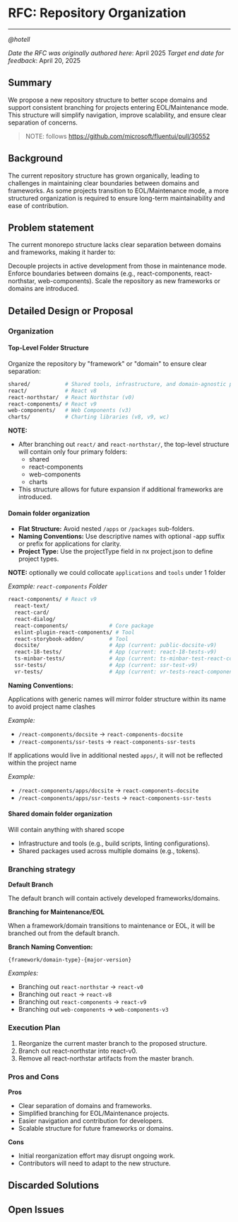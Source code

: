 # RFC: Repository Organization

<!--
An RFC can be anything. A question, a suggestion, a plan. The purpose of this template is to give some structure to help folks write successful RFCs. However, don't feel constrained by this template; use your best judgement.

Tips for writing a successful RFC:

- Favor simple language that make your point, fancy words obfuscate // Speak plainly.
- Try to stay concise, but don't gloss over important details
- Feel free to add necessary diagrams in the RFC assets folder
- Try to write a neutral problem statement, not one that motivates your desired solution
- Remember, "Writing is thinking". It's natural to realize new ideas while writing your proposal
-->

---

_@hotell_

_Date the RFC was originally authored here_: April 2025
_Target end date for feedback_: April 20, 2025

<!-- If substantial updates are made add an "Updated on: $date" below, don't replace the original date -->

## Summary

<!-- Explain the proposed change -->

We propose a new repository structure to better scope domains and support consistent branching for projects entering EOL/Maintenance mode. This structure will simplify navigation, improve scalability, and ensure clear separation of concerns.

> NOTE: follows https://github.com/microsoft/fluentui/pull/30552

## Background

The current repository structure has grown organically, leading to challenges in maintaining clear boundaries between domains and frameworks. As some projects transition to EOL/Maintenance mode, a more structured organization is required to ensure long-term maintainability and ease of contribution.

## Problem statement

<!--
Why are we making this change? What problem are we solving? What do we expect to gain from this?

This section is important as the motivation or problem statement is independent from the proposed change. Even if this RFC is not accepted this Motivation can be used for alternative solutions.
-->

The current monorepo structure lacks clear separation between domains and frameworks, making it harder to:

Decouple projects in active development from those in maintenance mode.
Enforce boundaries between domains (e.g., react-components, react-northstar, web-components).
Scale the repository as new frameworks or domains are introduced.

## Detailed Design or Proposal

<!-- This is the bulk of the RFC. Explain the proposal or design in enough detail for the intended audience to understand. -->

### Organization

#### Top-Level Folder Structure

Organize the repository by "framework" or "domain" to ensure clear separation:

```sh
shared/           # Shared tools, infrastructure, and domain-agnostic projects (e.g., tokens)
react/            # React v8
react-northstar/  # React Northstar (v0)
react-components/ # React v9
web-components/   # Web Components (v3)
charts/           # Charting libraries (v8, v9, wc)
```

**NOTE:**

- After branching out `react/` and `react-northstar/`, the top-level structure will contain only four primary folders:
  - shared
  - react-components
  - web-components
  - charts
- This structure allows for future expansion if additional frameworks are introduced.

#### Domain folder organization

- **Flat Structure:** Avoid nested `/apps` or `/packages` sub-folders.
- **Naming Conventions:** Use descriptive names with optional -app suffix or prefix for applications for clarity.
- **Project Type:** Use the projectType field in nx project.json to define project types.

**NOTE:** optionally we could collocate `applications` and `tools` under 1 folder

_Example: `react-components` Folder_

```sh
react-components/ # React v9
  react-text/
  react-card/
  react-dialog/
  react-components/             # Core package
  eslint-plugin-react-components/ # Tool
  react-storybook-addon/        # Tool
  docsite/                      # App (current: public-docsite-v9)
  react-18-tests/               # App (current: react-18-tests-v9)
  ts-minbar-tests/              # App (current: ts-minbar-test-react-components)
  ssr-tests/                    # App (current: ssr-test-v9)
  vr-tests/                     # App (current: vr-tests-react-components)
```

**Naming Conventions:**

Applications with generic names will mirror folder structure within its name to avoid project name clashes

_Example:_

- `/react-components/docsite` -> `react-components-docsite`
- `/react-components/ssr-tests` -> `react-components-ssr-tests`

If applications would live in additional nested `apps/`, it will not be reflected within the project name

_Example:_

- `/react-components/apps/docsite` -> `react-components-docsite`
- `/react-components/apps/ssr-tests` -> `react-components-ssr-tests`

#### Shared domain folder organization

Will contain anything with shared scope

- Infrastructure and tools (e.g., build scripts, linting configurations).
- Shared packages used across multiple domains (e.g., tokens).

### Branching strategy

**Default Branch**

The default branch will contain actively developed frameworks/domains.

**Branching for Maintenance/EOL**

When a framework/domain transitions to maintenance or EOL, it will be branched out from the default branch.

**Branch Naming Convention:**

`{framework/domain-type}-{major-version}`

_Examples:_

- Branching out `react-northstar` → `react-v0`
- Branching out `react` → `react-v8`
- Branching out `react-components` → `react-v9`
- Branching out `web-components` → `web-components-v3`

### Execution Plan

1. Reorganize the current master branch to the proposed structure.
2. Branch out react-northstar into react-v0.
3. Remove all react-northstar artifacts from the master branch.

### Pros and Cons

**Pros**

- Clear separation of domains and frameworks.
- Simplified branching for EOL/Maintenance projects.
- Easier navigation and contribution for developers.
- Scalable structure for future frameworks or domains.

**Cons**

- Initial reorganization effort may disrupt ongoing work.
- Contributors will need to adapt to the new structure.

## Discarded Solutions

<!-- As you enumerate possible solutions, try to keep track of the discarded ones. This should include why we discarded the solution. -->

## Open Issues

<!-- Optional section, but useful for first drafts. Use this section to track open issues on unanswered questions regarding the design or proposal.  -->
